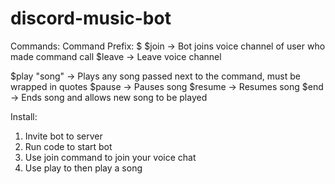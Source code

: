 # discord-music-bot

Commands:
Command Prefix: $
$join -> Bot joins voice channel of user who made command call
$leave -> Leave voice channel

$play "song" -> Plays any song passed next to the command, must be wrapped in quotes
$pause -> Pauses song
$resume -> Resumes song
$end -> Ends song and allows new song to be played

Install:
1) Invite bot to server
2) Run code to start bot
3) Use join command to join your voice chat
4) Use play to then play a song
